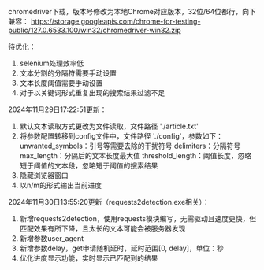 chromedriver下载，版本号修改为本地Chrome对应版本，32位/64位都行，向下兼容：
https://storage.googleapis.com/chrome-for-testing-public/127.0.6533.100/win32/chromedriver-win32.zip

待优化：
1. selenium处理效率低
2. 文本分割的分隔符需要手动设置
3. 文本长度阈值需要手动设置
4. 对于以关键词形式重复出现的搜索结果过滤不足

2024年11月29日17:22:51更新：
1. 默认文本读取方式更改为文件读取，文件路径 './article.txt'
2. 将参数配置转移到config文件中，文件路径 './config'，参数如下： 
   unwanted_symbols：引号等需要去除的干扰符号
   delimiters：分隔符号
   max_length：分隔后的文本长度最大值
   threshold_length：阈值长度，忽略短于阈值的文本段，忽略短于阈值的搜索结果
3. 隐藏浏览器窗口
4. 以n/m的形式输出当前进度

2024年11月30日13:55:20更新（requests2detection.exe相关）：
1. 新增requests2detection，使用requests模块编写，无需驱动且速度更快，但匹配效果有所下降，且太长的文本可能会被服务器发现
2. 新增参数user_agent
3. 新增参数delay，get申请随机延时，延时范围[0, delay]，单位：秒
4. 优化进度显示功能，实时显示已匹配到的结果
